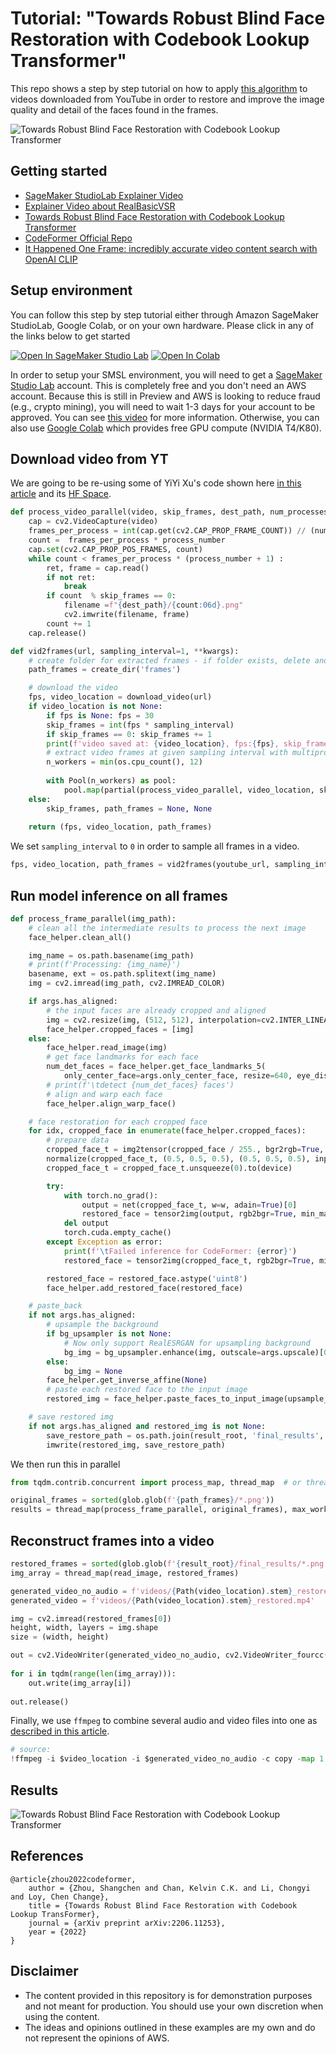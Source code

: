 # Tutorial: "Towards Robust Blind Face Restoration with Codebook Lookup Transformer"

This repo shows a step by step tutorial on how to apply [this algorithm](https://arxiv.org/abs/2206.11253) to videos downloaded from YouTube in order to restore and improve the image quality and detail of the faces found in the frames. 

![Towards Robust Blind Face Restoration with Codebook Lookup Transformer](codeformer.png)

## Getting started
- [SageMaker StudioLab Explainer Video](https://www.youtube.com/watch?v=FUEIwAsrMP4)
- [Explainer Video about RealBasicVSR](https://www.youtube.com/watch?v=dpC71lWTkGw&list=PLWhCQi97dstk-n_W_Eh90b_7tLWayDqcr&index=3&ab_channel=machinelearnear)
- [Towards Robust Blind Face Restoration with Codebook Lookup Transformer](https://arxiv.org/abs/2206.11253)
- [CodeFormer Official Repo](https://github.com/sczhou/CodeFormer)
- [It Happened One Frame: incredibly accurate video content search with OpenAI CLIP](https://yiyixuxu.github.io/2022/06/12/It-Happened-One-Frame.html)

## Setup environment

You can follow this step by step tutorial either through Amazon SageMaker StudioLab, Google Colab, or on your own hardware. Please click in any of the links below to get started

[![Open In SageMaker Studio Lab](https://studiolab.sagemaker.aws/studiolab.svg)](https://studiolab.sagemaker.aws/import/github/machinelearnear/towards_robust_blind_face_restoration/blob/main/step_by_step.ipynb)
[![Open In Colab](https://colab.research.google.com/assets/colab-badge.svg)](https://studiolab.sagemaker.aws/import/github/machinelearnear/towards_robust_blind_face_restoration/blob/main/step_by_step.ipynb)

In order to setup your SMSL environment, you will need to get a [SageMaker Studio Lab](https://studiolab.sagemaker.aws/) account. This is completely free and you don't need an AWS account. Because this is still in Preview and AWS is looking to reduce fraud (e.g., crypto mining), you will need to wait 1-3 days for your account to be approved. You can see [this video](https://www.youtube.com/watch?v=FUEIwAsrMP4&ab_channel=machinelearnear) for more information. Otherwise, you can also use [Google Colab](https://colab.research.google.com/) which provides free GPU compute (NVIDIA T4/K80).

## Download video from YT

We are going to be re-using some of YiYi Xu's code shown here [in this article](https://yiyixuxu.github.io/2022/06/12/It-Happened-One-Frame.html) and its [HF Space](https://huggingface.co/spaces/YiYiXu/it-happened-one-frame-2/blob/main/app.py).

```python
def process_video_parallel(video, skip_frames, dest_path, num_processes, process_number, **kwargs):
    cap = cv2.VideoCapture(video)
    frames_per_process = int(cap.get(cv2.CAP_PROP_FRAME_COUNT)) // (num_processes)
    count =  frames_per_process * process_number
    cap.set(cv2.CAP_PROP_POS_FRAMES, count)
    while count < frames_per_process * (process_number + 1) :
        ret, frame = cap.read()
        if not ret:
            break
        if count  % skip_frames == 0:
            filename =f"{dest_path}/{count:06d}.png"
            cv2.imwrite(filename, frame)
        count += 1
    cap.release()
```

```python
def vid2frames(url, sampling_interval=1, **kwargs):
    # create folder for extracted frames - if folder exists, delete and create a new one
    path_frames = create_dir('frames')

    # download the video 
    fps, video_location = download_video(url)
    if video_location is not None: 
        if fps is None: fps = 30
        skip_frames = int(fps * sampling_interval)
        if skip_frames == 0: skip_frames += 1
        print(f'video saved at: {video_location}, fps:{fps}, skip_frames: {skip_frames}')
        # extract video frames at given sampling interval with multiprocessing - 
        n_workers = min(os.cpu_count(), 12)        
        
        with Pool(n_workers) as pool:
            pool.map(partial(process_video_parallel, video_location, skip_frames, path_frames, n_workers), range(n_workers))
    else:
        skip_frames, path_frames = None, None
        
    return (fps, video_location, path_frames)
```

We set `sampling_interval` to `0` in order to sample all frames in a video.

```python
fps, video_location, path_frames = vid2frames(youtube_url, sampling_interval=0)
```

## Run model inference on all frames

```python
def process_frame_parallel(img_path):
    # clean all the intermediate results to process the next image
    face_helper.clean_all()

    img_name = os.path.basename(img_path)
    # print(f'Processing: {img_name}')
    basename, ext = os.path.splitext(img_name)
    img = cv2.imread(img_path, cv2.IMREAD_COLOR)

    if args.has_aligned: 
        # the input faces are already cropped and aligned
        img = cv2.resize(img, (512, 512), interpolation=cv2.INTER_LINEAR)
        face_helper.cropped_faces = [img]
    else:
        face_helper.read_image(img)
        # get face landmarks for each face
        num_det_faces = face_helper.get_face_landmarks_5(
            only_center_face=args.only_center_face, resize=640, eye_dist_threshold=5)
        # print(f'\tdetect {num_det_faces} faces')
        # align and warp each face
        face_helper.align_warp_face()

    # face restoration for each cropped face
    for idx, cropped_face in enumerate(face_helper.cropped_faces):
        # prepare data
        cropped_face_t = img2tensor(cropped_face / 255., bgr2rgb=True, float32=True)
        normalize(cropped_face_t, (0.5, 0.5, 0.5), (0.5, 0.5, 0.5), inplace=True)
        cropped_face_t = cropped_face_t.unsqueeze(0).to(device)

        try:
            with torch.no_grad():
                output = net(cropped_face_t, w=w, adain=True)[0]
                restored_face = tensor2img(output, rgb2bgr=True, min_max=(-1, 1))
            del output
            torch.cuda.empty_cache()
        except Exception as error:
            print(f'\tFailed inference for CodeFormer: {error}')
            restored_face = tensor2img(cropped_face_t, rgb2bgr=True, min_max=(-1, 1))

        restored_face = restored_face.astype('uint8')
        face_helper.add_restored_face(restored_face)

    # paste_back
    if not args.has_aligned:
        # upsample the background
        if bg_upsampler is not None:
            # Now only support RealESRGAN for upsampling background
            bg_img = bg_upsampler.enhance(img, outscale=args.upscale)[0]
        else:
            bg_img = None
        face_helper.get_inverse_affine(None)
        # paste each restored face to the input image
        restored_img = face_helper.paste_faces_to_input_image(upsample_img=bg_img, draw_box=args.draw_box)

    # save restored img
    if not args.has_aligned and restored_img is not None:
        save_restore_path = os.path.join(result_root, 'final_results', f'{basename}.png')
        imwrite(restored_img, save_restore_path)
```

We then run this in parallel

```python
from tqdm.contrib.concurrent import process_map, thread_map  # or thread_map

original_frames = sorted(glob.glob(f'{path_frames}/*.png'))
results = thread_map(process_frame_parallel, original_frames), max_workers=1)
```

## Reconstruct frames into a video

```python
restored_frames = sorted(glob.glob(f'{result_root}/final_results/*.png'))
img_array = thread_map(read_image, restored_frames)
```

```python
generated_video_no_audio = f'videos/{Path(video_location).stem}_restored_no_audio.mp4'
generated_video = f'videos/{Path(video_location).stem}_restored.mp4'

img = cv2.imread(restored_frames[0])
height, width, layers = img.shape
size = (width, height)

out = cv2.VideoWriter(generated_video_no_audio, cv2.VideoWriter_fourcc(*'mp4v'), fps, size)
 
for i in tqdm(range(len(img_array))):
    out.write(img_array[i])
    
out.release()
```

Finally, we use `ffmpeg` to combine several audio and video files into one as [described in this article](https://www.arj.no/2021/05/11/ffmpeg-audio-video/).

```python
# source: 
!ffmpeg -i $video_location -i $generated_video_no_audio -c copy -map 1:v:0 -map 0:a:0 -shortest $generated_video
```

## Results

![Towards Robust Blind Face Restoration with Codebook Lookup Transformer](results.png)

## References

```
@article{zhou2022codeformer,
    author = {Zhou, Shangchen and Chan, Kelvin C.K. and Li, Chongyi and Loy, Chen Change},
    title = {Towards Robust Blind Face Restoration with Codebook Lookup TransFormer},
    journal = {arXiv preprint arXiv:2206.11253},
    year = {2022}
}
```

## Disclaimer
- The content provided in this repository is for demonstration purposes and not meant for production. You should use your own discretion when using the content.
- The ideas and opinions outlined in these examples are my own and do not represent the opinions of AWS.